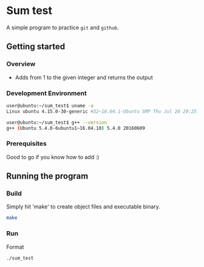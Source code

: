# Sum test

A simple program to practice `git` and `github`.

## Getting started

### Overview

* Adds from 1 to the given integer and returns the output

### Development Environment

```bash
user@ubuntu:~/sum_test$ uname -a
Linux ubuntu 4.15.0-30-generic #32~16.04.1-Ubuntu SMP Thu Jul 26 20:25:39 UTC 2018 x86_64 x86_64 x86_64 GNU/Linux

user@ubuntu:~/sum_test$ g++ --version
g++ (Ubuntu 5.4.0-6ubuntu1~16.04.10) 5.4.0 20160609
```

### Prerequisites

Good to go if you know how to add :)

## Running the program

### Build

Simply hit 'make' to create object files and executable binary.

```bash
make
```

### Run

Format

```bash
./sum_test
```
